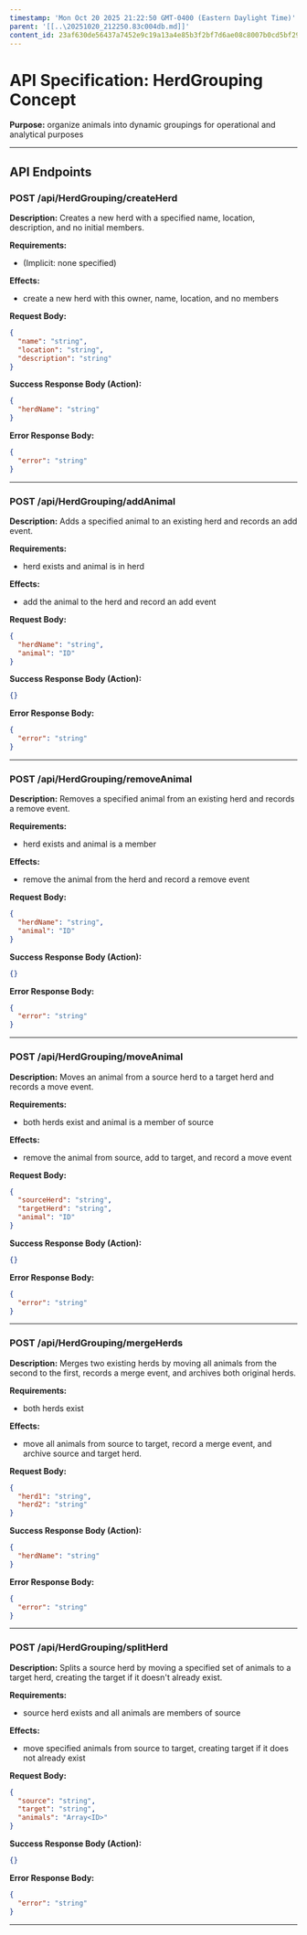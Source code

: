 ```yaml
---
timestamp: 'Mon Oct 20 2025 21:22:50 GMT-0400 (Eastern Daylight Time)'
parent: '[[..\20251020_212250.83c004db.md]]'
content_id: 23af630de56437a7452e9c19a13a4e85b3f2bf7d6ae08c8007b0cd5bf2997713
---
```


# API Specification: HerdGrouping Concept

**Purpose:** organize animals into dynamic groupings for operational and analytical purposes

***

## API Endpoints

### POST /api/HerdGrouping/createHerd

**Description:** Creates a new herd with a specified name, location, description, and no initial members.

**Requirements:**

* (Implicit: none specified)

**Effects:**

* create a new herd with this owner, name, location, and no members

**Request Body:**

```json
{
  "name": "string",
  "location": "string",
  "description": "string"
}
```

**Success Response Body (Action):**

```json
{
  "herdName": "string"
}
```

**Error Response Body:**

```json
{
  "error": "string"
}
```

***

### POST /api/HerdGrouping/addAnimal

**Description:** Adds a specified animal to an existing herd and records an add event.

**Requirements:**

* herd exists and animal is in herd

**Effects:**

* add the animal to the herd and record an add event

**Request Body:**

```json
{
  "herdName": "string",
  "animal": "ID"
}
```

**Success Response Body (Action):**

```json
{}
```

**Error Response Body:**

```json
{
  "error": "string"
}
```

***

### POST /api/HerdGrouping/removeAnimal

**Description:** Removes a specified animal from an existing herd and records a remove event.

**Requirements:**

* herd exists and animal is a member

**Effects:**

* remove the animal from the herd and record a remove event

**Request Body:**

```json
{
  "herdName": "string",
  "animal": "ID"
}
```

**Success Response Body (Action):**

```json
{}
```

**Error Response Body:**

```json
{
  "error": "string"
}
```

***

### POST /api/HerdGrouping/moveAnimal

**Description:** Moves an animal from a source herd to a target herd and records a move event.

**Requirements:**

* both herds exist and animal is a member of source

**Effects:**

* remove the animal from source, add to target, and record a move event

**Request Body:**

```json
{
  "sourceHerd": "string",
  "targetHerd": "string",
  "animal": "ID"
}
```

**Success Response Body (Action):**

```json
{}
```

**Error Response Body:**

```json
{
  "error": "string"
}
```

***

### POST /api/HerdGrouping/mergeHerds

**Description:** Merges two existing herds by moving all animals from the second to the first, records a merge event, and archives both original herds.

**Requirements:**

* both herds exist

**Effects:**

* move all animals from source to target, record a merge event, and archive source and target herd.

**Request Body:**

```json
{
  "herd1": "string",
  "herd2": "string"
}
```

**Success Response Body (Action):**

```json
{
  "herdName": "string"
}
```

**Error Response Body:**

```json
{
  "error": "string"
}
```

***

### POST /api/HerdGrouping/splitHerd

**Description:** Splits a source herd by moving a specified set of animals to a target herd, creating the target if it doesn't already exist.

**Requirements:**

* source herd exists and all animals are members of source

**Effects:**

* move specified animals from source to target, creating target if it does not already exist

**Request Body:**

```json
{
  "source": "string",
  "target": "string",
  "animals": "Array<ID>"
}
```

**Success Response Body (Action):**

```json
{}
```

**Error Response Body:**

```json
{
  "error": "string"
}
```

***
